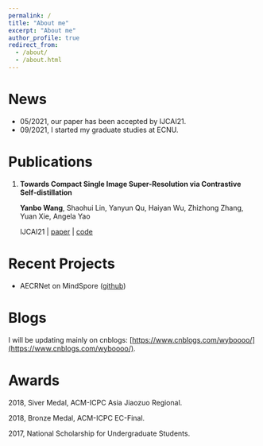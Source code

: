 ```yaml
---
permalink: /
title: "About me"
excerpt: "About me"
author_profile: true
redirect_from: 
  - /about/
  - /about.html
---
```

News
======
- 05/2021, our paper has been accepted by IJCAI21.
- 09/2021, I started my graduate studies at ECNU.

Publications
======
1. **Towards Compact Single Image Super-Resolution via Contrastive Self-distillation**

   **Yanbo Wang**, Shaohui Lin, Yanyun Qu, Haiyan Wu, Zhizhong Zhang, Yuan Xie, Angela Yao
   
   IJCAI21 \| [paper](https://arxiv.org/abs/2105.11683) \| [code](https://github.com/Booooooooooo/CSD)
   
Recent Projects
======
- AECRNet on MindSpore ([github](https://github.com/Booooooooooo/AECRNet-MindSpore))

Blogs
======
I will be updating mainly on cnblogs: [https://www.cnblogs.com/wyboooo/](https://www.cnblogs.com/wyboooo/).

Awards
======
2018, Siver Medal, ACM-ICPC Asia Jiaozuo Regional.

2018, Bronze Medal, ACM-ICPC EC-Final.

2017, National Scholarship for Undergraduate Students.
